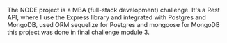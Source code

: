 The NODE project is a MBA (full-stack development) challenge. It's a Rest API, where I use the Express library and integrated with Postgres and MongoDB, used ORM sequelize for Postgres and mongoose for MongoDB this project was done in final challenge module 3.